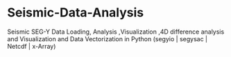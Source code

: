 # Seismic-Data-Analysis
Seismic SEG-Y Data Loading, Analysis ,Visualization ,4D difference analysis and Visualization and Data Vectorization in Python (segyio | segysac | Netcdf | x-Array)
